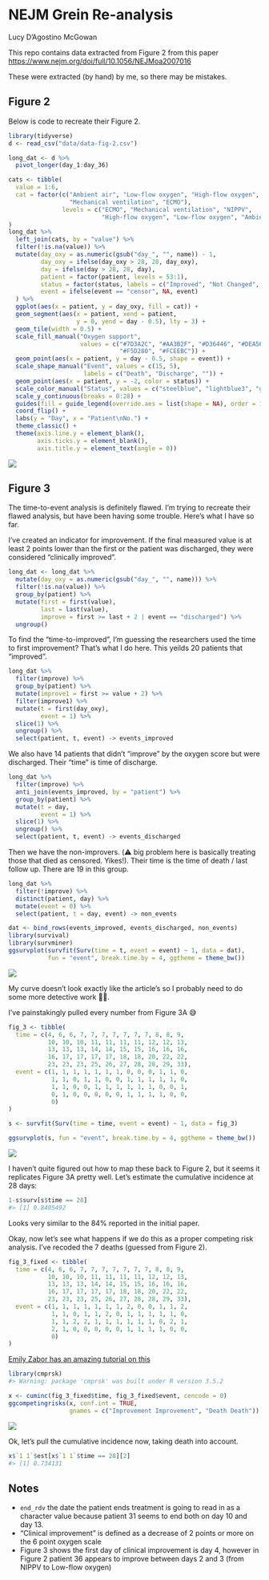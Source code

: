 
<!-- README.md is generated from README.Rmd. Please edit that file -->

# NEJM Grein Re-analysis

Lucy D’Agostino McGowan

<!-- badges: start -->

<!-- badges: end -->

This repo contains data extracted from Figure 2 from this paper
<https://www.nejm.org/doi/full/10.1056/NEJMoa2007016>

These were extracted (by hand) by me, so there may be mistakes.

## Figure 2

Below is code to recreate their Figure 2.

``` r
library(tidyverse)
d <- read_csv("data/data-fig-2.csv")
```

``` r
long_dat <- d %>%
  pivot_longer(day_1:day_36)

cats <- tibble(
  value = 1:6,
  cat = factor(c("Ambient air", "Low-flow oxygen", "High-flow oxygen", "NIPPV", 
                 "Mechanical ventilation", "ECMO"),
               levels = c("ECMO", "Mechanical ventilation", "NIPPV", 
                          "High-flow oxygen", "Low-flow oxygen", "Ambient air"))
)
long_dat %>%
  left_join(cats, by = "value") %>%
  filter(!is.na(value)) %>%
  mutate(day_oxy = as.numeric(gsub("day_", "", name)) - 1,
         day_oxy = ifelse(day_oxy > 28, 28, day_oxy),
         day = ifelse(day > 28, 28, day),
         patient = factor(patient, levels = 53:1),
         status = factor(status, labels = c("Improved", "Not Changed", "Worsened")),
         event = ifelse(event == "censor", NA, event)
  ) %>%
  ggplot(aes(x = patient, y = day_oxy, fill = cat)) +
  geom_segment(aes(x = patient, xend = patient,
                   y = 0, yend = day - 0.5), lty = 3) +
  geom_tile(width = 0.5) + 
  scale_fill_manual("Oxygen support",
                    values = c("#7D3A2C", "#AA3B2F", "#D36446", "#DEA568", 
                               "#F5D280", "#FCEEBC")) +
  geom_point(aes(x = patient, y = day - 0.5, shape = event)) +
  scale_shape_manual("Event", values = c(15, 5),
                     labels = c("Death", "Discharge", "")) +
  geom_point(aes(x = patient, y = -2, color = status)) +
  scale_color_manual("Status", values = c("steelblue", "lightblue3", "gray30")) +
  scale_y_continuous(breaks = 0:28) +
  guides(fill = guide_legend(override.aes = list(shape = NA), order = 1)) +
  coord_flip() +
  labs(y = "Day", x = "Patient\nNo.") +
  theme_classic() +
  theme(axis.line.y = element_blank(), 
        axis.ticks.y = element_blank(),
        axis.title.y = element_text(angle = 0))
```

![](README_files/figure-gfm/unnamed-chunk-3-1.png)<!-- -->

## Figure 3

The time-to-event analysis is definitely flawed. I’m trying to recreate
their flawed analysis, but have been having some trouble. Here’s what I
have so far.

I’ve created an indicator for improvement. If the final measured value
is at least 2 points lower than the first or the patient was discharged,
they were considered “clinically improved”.

``` r
long_dat <- long_dat %>%
  mutate(day_oxy = as.numeric(gsub("day_", "", name))) %>%
  filter(!is.na(value)) %>%
  group_by(patient) %>%
  mutate(first = first(value),
         last = last(value),
         improve = first >= last + 2 | event == "discharged") %>%
  ungroup()
```

To find the “time-to-improved”, I’m guessing the researchers used the
time to first improvement? That’s what I do here. This yeilds 20
patients that “improved”.

``` r
long_dat %>%
  filter(improve) %>%
  group_by(patient) %>%
  mutate(improve1 = first >= value + 2) %>%
  filter(improve1) %>%
  mutate(t = first(day_oxy),
         event = 1) %>%
  slice(1) %>%
  ungroup() %>%
  select(patient, t, event) -> events_improved
```

We also have 14 patients that didn’t “improve” by the oxygen score but
were discharged. Their “time” is time of discharge.

``` r
long_dat %>%
  filter(improve) %>%
  anti_join(events_improved, by = "patient") %>%
  group_by(patient) %>%
  mutate(t = day,
         event = 1) %>%
  slice(1) %>%
  ungroup() %>%
  select(patient, t, event) -> events_discharged
```

Then we have the non-improvers. (⚠️ big problem here is basically
treating those that died as censored. Yikes\!). Their time is the time
of death / last follow up. There are 19 in this group.

``` r
long_dat %>%
  filter(!improve) %>%
  distinct(patient, day) %>%
  mutate(event = 0) %>%
  select(patient, t = day, event) -> non_events
```

``` r
dat <- bind_rows(events_improved, events_discharged, non_events)
library(survival)
library(survminer)
ggsurvplot(survfit(Surv(time = t, event = event) ~ 1, data = dat),
           fun = "event", break.time.by = 4, ggtheme = theme_bw()) 
```

![](README_files/figure-gfm/unnamed-chunk-8-1.png)<!-- -->

My curve doesn’t look exactly like the article’s so I probably need to
do some more detective work 🕵️‍♀️.

I’ve painstakingly pulled every number from Figure 3A 😅

``` r
fig_3 <- tibble(
  time = c(4, 6, 6, 7, 7, 7, 7, 7, 7, 7, 8, 8, 9,
           10, 10, 10, 11, 11, 11, 11, 12, 12, 13,
           13, 13, 13, 14, 14, 15, 15, 16, 16, 16, 
           16, 17, 17, 17, 17, 18, 18, 20, 22, 22, 
           23, 23, 23, 25, 26, 27, 28, 28, 29, 33),
  event = c(1, 1, 1, 1, 1, 1, 1, 0, 0, 0, 1, 1, 0,
            1, 1, 0, 1, 1, 0, 0, 1, 1, 1, 1, 1, 0, 
            1, 1, 0, 0, 1, 1, 1, 1, 1, 1, 0, 0, 1, 
            0, 1, 0, 0, 0, 0, 0, 1, 1, 1, 1, 0, 0,
            0)
)
```

``` r
s <- survfit(Surv(time = time, event = event) ~ 1, data = fig_3)

ggsurvplot(s, fun = "event", break.time.by = 4, ggtheme = theme_bw())
```

![](README_files/figure-gfm/unnamed-chunk-10-1.png)<!-- -->

I haven’t quite figured out how to map these back to Figure 2, but it
seems it replicates Figure 3A pretty well. Let’s estimate the cumulative
incidence at 28 days:

``` r
1-s$surv[s$time == 28]
#> [1] 0.8405492
```

Looks very similar to the 84% reported in the initial paper.

Okay, now let’s see what happens if we do this as a proper competing
risk analysis. I’ve recoded the 7 deaths (guessed from Figure 2).

``` r
fig_3_fixed <- tibble(
  time = c(4, 6, 6, 7, 7, 7, 7, 7, 7, 7, 8, 8, 9,
           10, 10, 10, 11, 11, 11, 11, 12, 12, 13,
           13, 13, 13, 14, 14, 15, 15, 16, 16, 16, 
           16, 17, 17, 17, 17, 18, 18, 20, 22, 22, 
           23, 23, 23, 25, 26, 27, 28, 28, 29, 33),
  event = c(1, 1, 1, 1, 1, 1, 1, 2, 0, 0, 1, 1, 2,
            1, 1, 0, 1, 1, 2, 0, 1, 1, 1, 1, 1, 0, 
            1, 1, 2, 2, 1, 1, 1, 1, 1, 1, 0, 2, 1, 
            2, 1, 0, 0, 0, 0, 0, 1, 1, 1, 1, 0, 0,
            0)
)
```

[Emily Zabor has an amazing tutorial on
this](https://www.emilyzabor.com/tutorials/survival_analysis_in_r_tutorial.html#cumulative_incidence_for_competing_risks)

``` r
library(cmprsk)
#> Warning: package 'cmprsk' was built under R version 3.5.2

x <- cuminc(fig_3_fixed$time, fig_3_fixed$event, cencode = 0)
ggcompetingrisks(x, conf.int = TRUE,
                 gnames = c("Improvement Improvement", "Death Death"))
```

![](README_files/figure-gfm/unnamed-chunk-13-1.png)<!-- -->

Ok, let’s pull the cumulative incidence now, taking death into account.

``` r
x$`1 1`$est[x$`1 1`$time == 28][2]
#> [1] 0.734131
```

## Notes

  - `end_rdv` the date the patient ends treatment is going to read in as
    a character value because patient 31 seems to end both on day 10 and
    day 13.
  - “Clinical improvement” is defined as a decrease of 2 points or more
    on the 6 point oxygen scale
  - Figure 3 shows the first day of clinical improvement is day 4,
    however in Figure 2 patient 36 appears to improve between days 2 and
    3 (from NIPPV to Low-flow oxygen)
